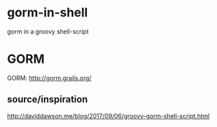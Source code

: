 # gorm-in-shell
gorm in a groovy shell-script

# GORM
GORM: http://gorm.grails.org/

## source/inspiration
http://daviddawson.me/blog/2017/09/06/groovy-gorm-shell-script.html

